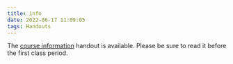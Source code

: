```yaml
---
title: info
date: 2022-06-17 11:09:05
tags: Handouts
---
```


The [course information](../../PDFs/info.pdf) handout is available. Please be sure to read it before the first class period.
